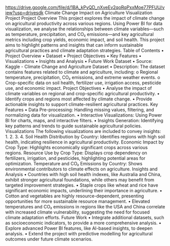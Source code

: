 https://drive.google.com/file/d/1BA_kPyQD_nXveEv2qoRqPxxMoe77PFUU/view?usp=drivesdk 
Climate Change Impact on Agriculture Visualization Project 
Project Overview 
This project explores the impact of climate change on agricultural productivity across various regions. Using Power BI for data visualization, we analyse the 
relationships between climate variables—such as temperature, precipitation, and CO₂ emissions—and key agricultural metrics including crop yields, economic 
impact, and soil health. This project aims to highlight patterns and insights that can inform sustainable agricultural practices and climate adaptation strategies. 
Table of Contents 
• Project Overview 
• Dataset 
• Project Objectives 
• Key Features 
• Visualizations 
• Insights and Analysis 
• Future Work 
Dataset 
• Source: Kaggle - Climate Change and Agriculture Dataset 
• Description: The dataset contains features related to climate and agriculture, including: 
o Regional temperature, precipitation, CO₂ emissions, and extreme weather events. 
o Crop-specific data on soil health, fertilizer use, irrigation access, pesticide use, and economic impact. 
Project Objectives 
• Analyse the impact of climate variables on regional and crop-specific agricultural productivity. 
• Identify crops and regions most affected by climate change. 
• Provide actionable insights to support climate-resilient agricultural practices. 
Key Features 
• Data Pre-processing: Handling missing values, filtering, and normalizing data for visualization. 
• Interactive Visualizations: Using Power BI for charts, maps, and interactive filters. 
• Insights Generation: Identifying key patterns and trends to guide sustainable agricultural policies. 
Visualizations 
The following visualizations are included to convey insights: 
1. 
2. 
3. 
4. 
Soil Health Distribution by Country: Identifies regions with high soil health, indicating resilience in agricultural productivity. 
Economic Impact by Crop Type: Highlights economically significant crops across various regions. 
Resource Use by Crop Type: Displays crop dependency on fertilizers, irrigation, and pesticides, highlighting potential areas for optimization. 
Temperature and CO₂ Emissions by Country: Shows environmental contributors to climate effects on agriculture. 
Insights and Analysis 
• Countries with high soil health indexes, like Australia and China, exhibit stronger agricultural foundations, while others may benefit from targeted 
improvement strategies. 
• Staple crops like wheat and rice have significant economic impacts, underlining their importance in agriculture. 
• Cotton and vegetables are highly resource-dependent, presenting opportunities for more sustainable resource management. 
• Elevated temperatures and CO₂ emissions in regions like the USA and China correlate with increased climate vulnerability, suggesting the need for 
focused climate adaptation efforts. 
Future Work 
• Integrate additional datasets, such as socioeconomic indicators, to provide a more comprehensive analysis. 
• Explore advanced Power BI features, like AI-based insights, to deepen analysis. 
• Extend the project with predictive modelling for agricultural outcomes under future climate scenarios.
